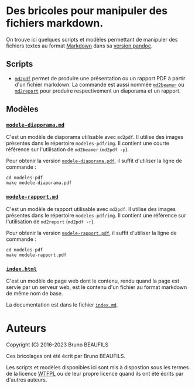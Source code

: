 # Des bricoles pour manipuler des fichiers markdown.

On trouve ici quelques scripts et modèles permettant de manipuler des
fichiers textes au format
[Markdown](https://daringfireball.net/projects/markdown) dans sa
[version pandoc](https://pandoc.org/MANUAL.html#pandocs-markdown).


## Scripts

- [`md2pdf`](md2pdf/md2pdf) permet de produire une présentation ou un
  rapport PDF à partir d'un fichier markdown. La commande est aussi
  nommée [`md2beamer`](md2pdf/md2beamer) ou
  [`md2report`](md2pdf/md2report) pour produire respectivement un
  diaporama et un rapport.


## Modèles

### [`modele-diaporama.md`](modeles-pdf/modele-diaporama.md)

C'est un modèle de diaporama utilisable avec `md2pdf`. Il utilise des
images présentes dans le répertoire `modeles-pdf/img`. Il contient une
courte référence sur l'utilisation de `md2beamer` (`md2pdf -p`).

Pour obtenir la version
[`modele-diaporama.pdf`](modeles-pdf/modele-diaporama.pdf), il suffit
d'utiliser la ligne de commande :
  
```shell
cd modeles-pdf
make modele-diaporama.pdf
```

### [`modele-rapport.md`](modeles-pdf/modele-rapport.md)

C'est un modèle de rapport utilisable avec `md2pdf`. Il utilise des
images présentes dans le répertoire `modeles-pdf/img`. Il contient une
référence sur l'utilisation de `md2report` (`md2pdf -r`).

Pour obtenir la version
[`modele-rapport.pdf`](modeles-pdf/modele-rapport.pdf), il suffit
d'utiliser la ligne de commande :
  
```shell
cd modeles-pdf
make modele-rapport.pdf
```

### [`index.html`](modeles-web/index.html)

C'est un modèle de page web dont le contenu, rendu quand la page est
servie par un serveur web, est le contenu d'un fichier au format
markdown de même nom de base.

La documentation est dans le fichier
[`index.md`](modeles-web/index.md).

# Auteurs

Copyright (C) 2016-2023 Bruno BEAUFILS

Ces bricolages ont été écrit par Bruno BEAUFILS.

Les scripts et modèles disponibles ici sont mis à dispostion sous les termes
de la licence [WTFPL](WFTPL) ou de leur propre licence quand ils ont été écrits
par d'autres auteurs.
